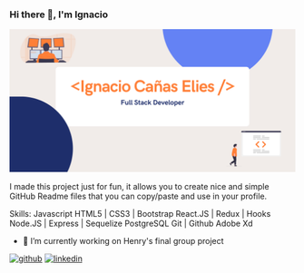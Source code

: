 ### Hi there 👋, I'm Ignacio
![](https://github.com/IgnaC02/IgnaC02/blob/main/Banner%20Github.png?raw=true)

I made this project just for fun, it allows you to create nice and simple GitHub Readme files that you can copy/paste and use in your profile.

Skills: Javascript HTML5 | CSS3 | Bootstrap React.JS | Redux | Hooks Node.JS | Express | Sequelize PostgreSQL Git | Github Adobe Xd

- 🔭 I’m currently working on Henry's final group project 


[<img src='https://cdn.jsdelivr.net/npm/simple-icons@3.0.1/icons/github.svg' alt='github' height='40'>](https://github.com/IgnaC02)  [<img src='https://cdn.jsdelivr.net/npm/simple-icons@3.0.1/icons/linkedin.svg' alt='linkedin' height='40'>](https://www.linkedin.com/in/ignacio-cañas-elies-dev/)  







